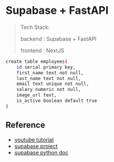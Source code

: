 # Supabase + FastAPI

> Tech Stack:
>
>   backend : Supabase + FastAPI
>
>   frontend : NextJS 


```bash
create table employees(
    id serial primary key,
    first_name text not null,
    last_name text not null,
    email text unique not null,
    salary numeric not null,
    image_url text,
    is_active boolean default true
)

```

## Reference 
- [youtube tutorial](https://www.youtube.com/watch?v=PlZcgIMk3aw)
- [supabase project](https://supabase.com/dashboard/project/aqauiqkknxcunkuimzfo/editor/29183?schema=public)
- [supabase python doc](https://supabase.com/docs/reference/python/introduction)